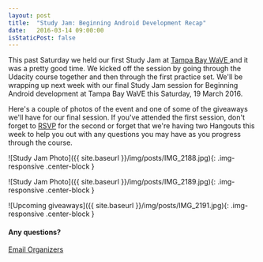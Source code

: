 ```yaml
---
layout: post
title:  "Study Jam: Beginning Android Development Recap"
date:   2016-03-14 09:00:00
isStaticPost: false
---
```

This past Saturday we held our first Study Jam at [Tampa Bay WaVE ](//www.tampabaywave.org/) and it was a pretty good time. We kicked off the session by going through the Udacity course together and then through the first practice set. We'll be wrapping up next week with our final Study Jam session for Beginning Android development at Tampa Bay WaVE this Saturday, 19 March 2016.

Here's a couple of photos of the event and one of some of the giveaways we'll have for our final session. If you've attended the first session, don't forget to [RSVP](//www.meetup.com/GDGSUNCOAST/events/229578687/) for the second or forget that we're having two Hangouts this week to help you out with any questions you may have as you progress through the course.

![Study Jam Photo]({{ site.baseurl }}/img/posts/IMG_2188.jpg){: .img-responsive .center-block }

![Study Jam Photo]({{ site.baseurl }}/img/posts/IMG_2189.jpg){: .img-responsive .center-block }

![Upcoming giveaways]({{ site.baseurl }}/img/posts/IMG_2191.jpg){: .img-responsive .center-block }

#### Any questions?
[Email Organizers](mailto:steve@scgtug.org)
